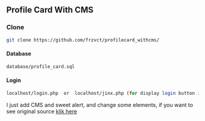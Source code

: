 ## Profile Card With CMS


### Clone
```bash
git clone https://github.com/frzvct/profilecard_withcms/
```
#### Database
```bash
database/profile_card.sql
```
#### Login
```bash
localhost/login.php  or  localhost/jinx.php (for display login button in index)
```








I just add CMS and sweet alert, and change some elements, if you want to see original source <a href = "https://codepen.io/JavaScriptJunkie/pen/jvRGZy?__cf_chl_jschl_tk__=91de4e2a21db4230fb60bdd7b52223075e9e8694-1606083261-0-AS43xBQeuUA8zZcYpPFBS3ndpFIH3Dg_q0L--YtgL7KIrsnublIxCL4NGG8bA335mV00xKREqMQ1ODdR1ac_z2uO77  -Yv15o2vAs9OCVCbVOZmx3wfv-orOAAvDZyScpWnHXGbrPTorpvDnCd4yWI5XCxJEWcNDJG0TJThI013RLPdjrE3norbvL7O2YKvfX3nmfrtjsGakK20NZuX9w0VOVWteFozjPuBnPlwvaQjhzbcTXsQDS-hSLbWynV2Q6_sMOlqhHnZNRnOm5Z_0r32JQ8El114rKV1Fej7Nhk6aTc1h_64WNiBKvhPppxv99h5sCT5Bd5Mvu1aAuVidKFcakUge1VKdq94GYg_8caehx233sS-g_DDq7rXcpKbO5abaaC2mHYee5QWMuzKsNCGQ "> klik here </a>
